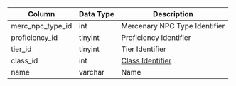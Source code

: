 | Column           | Data Type | Description                                                                      |
| ---------------- | --------- | -------------------------------------------------------------------------------- |
| merc_npc_type_id | int       | Mercenary NPC Type Identifier                                                    |
| proficiency_id   | tinyint   | Proficiency Identifier                                                           |
| tier_id          | tinyint   | Tier Identifier                                                                  |
| class_id         | int       | [Class Identifier](https://eqemu.gitbook.io/server/categories/player/class-list) |
| name             | varchar   | Name                                                                             |